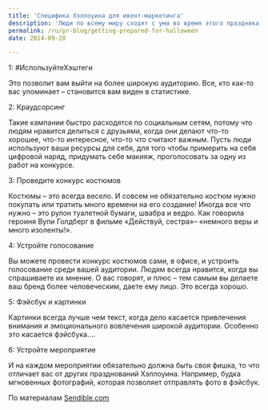 ```yaml
---
title: 'Специфика Хэллоуина для ивент-маркетинга'
description: 'Люди по всему миру сходят с ума во время этого праздника – может быть, только чуть меньше чем во время Рождества. В Америке 170 миллионов человек заявили что определенно будут праздновать в этом году с большим размахом. Отличная возможность для любого бизнеса.'
permalink: /ru/pr-blog/getting-prepared-for-halloween
date: 2014-09-28

---
```


1:  #ИспользуйтеХэштеги

Это позволит вам выйти на более широкую аудиторию. Все, кто как-то вас упоминает – становится вам виден в статистике.

2: Краудсорсинг

Такие кампании быстро расходятся по социальным сетям, потому что людям нравится делиться с друзьями, когда они делают что-то хорошее, что-то интересное, что-то что считают важным. Пусть люди используют ваши ресурсы для себя, для того чтобы примерить на себя цифровой наряд, придумать себе макияж, проголосовать за одну из работ на конкурсе.

3: Проведите конкурс костюмов

Костюмы – это всегда весело. И совсем не обязательно костюм нужно покупать или тратить много времени на его создание! Иногда все что нужно – это рулон туалетной бумаги, швабра и ведро. Как говорила героиня Вупи Голдберг в фильме «Действуй, сестра»– «немного веры и много изоленты!».

4: Устройте голосование

Вы можете провести конкурс костюмов сами, в офисе, и устроить голосование среди вашей аудитории. Людям всегда нравится, когда вы спрашиваете их мнение. О вас говорят, и плюс – тем самым вы делаете ваш бренд более человеческим, даете ему лицо. Это всегда хорошо.

5: Фэйсбук и картинки

Картинки всегда лучше чем текст, когда дело касается привлечения внимания и эмоционального вовлечения широкой аудитории. Особенно это касается фэйсбука….

6: Устройте мероприятие

И на каждом мероприятии обязательно должна быть своя фишка, то что отличает вас от других празднований Хэллоуина. Например, будка мгновенных фотографий, которая позволяет отправлять фото в фэйсбук.

По материалам <a href="https://sendible.com/insights/6-spookily-effective-halloween-social-media-marketing-tricks/#ixzz3Hu76VR6E">Sendible.com</a>

